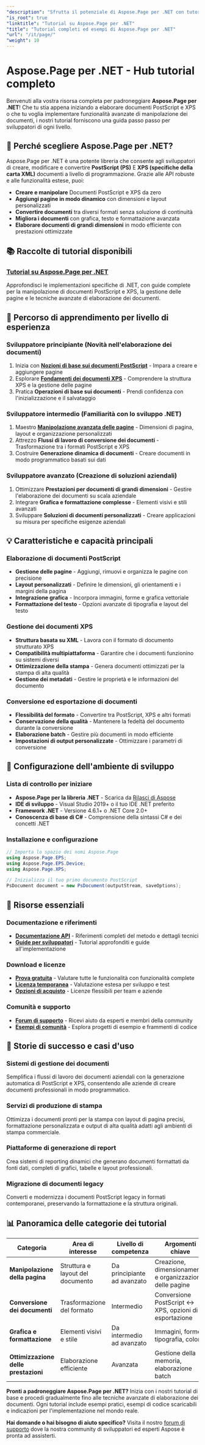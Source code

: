 ```yaml
---
"description": "Sfrutta il potenziale di Aspose.Page per .NET con tutorial sulla creazione, la manipolazione e il miglioramento di documenti PostScript e XPS. Padroneggia le tecniche di base e avanzate senza sforzo."
"is_root": true
"linktitle": "Tutorial su Aspose.Page per .NET"
"title": "Tutorial completi ed esempi di Aspose.Page per .NET"
"url": "/it/page/"
"weight": 10
---
```


# Aspose.Page per .NET - Hub tutorial completo

Benvenuti alla vostra risorsa completa per padroneggiare **Aspose.Page per .NET**! Che tu stia appena iniziando a elaborare documenti PostScript e XPS o che tu voglia implementare funzionalità avanzate di manipolazione dei documenti, i nostri tutorial forniscono una guida passo passo per sviluppatori di ogni livello.

## 🚀 Perché scegliere Aspose.Page per .NET?

Aspose.Page per .NET è una potente libreria che consente agli sviluppatori di creare, modificare e convertire **PostScript (PS)** E **XPS (specifiche della carta XML)** documenti a livello di programmazione. Grazie alle API robuste e alle funzionalità estese, puoi:

- **Creare e manipolare** Documenti PostScript e XPS da zero
- **Aggiungi pagine in modo dinamico** con dimensioni e layout personalizzati  
- **Convertire documenti** tra diversi formati senza soluzione di continuità
- **Migliora i documenti** con grafica, testo e formattazione avanzata
- **Elaborare documenti di grandi dimensioni** in modo efficiente con prestazioni ottimizzate

## 📚 Raccolte di tutorial disponibili

### **[Tutorial su Aspose.Page per .NET](/page/net/)**
Approfondisci le implementazioni specifiche di .NET, con guide complete per la manipolazione di documenti PostScript e XPS, la gestione delle pagine e le tecniche avanzate di elaborazione dei documenti.

## 🎯 Percorso di apprendimento per livello di esperienza

### **Sviluppatore principiante** (Novità nell'elaborazione dei documenti)
1. Inizia con **[Nozioni di base sui documenti PostScript](/page/net/master-page-manipulation/add-page-to-postscript-document/)** - Impara a creare e aggiungere pagine
2. Esplorare **[Fondamenti dei documenti XPS](/page/net/master-page-manipulation/adding-page-to-xps-document/)** - Comprendere la struttura XPS e la gestione delle pagine
3. Pratica **Operazioni di base sui documenti** - Prendi confidenza con l'inizializzazione e il salvataggio

### **Sviluppatore intermedio** (Familiarità con lo sviluppo .NET)
1. Maestro **[Manipolazione avanzata delle pagine](/page/net/master-page-manipulation/)** - Dimensioni di pagina, layout e organizzazione personalizzati
2. Attrezzo **Flussi di lavoro di conversione dei documenti** - Trasformazione tra i formati PostScript e XPS
3. Costruire **Generazione dinamica di documenti** - Creare documenti in modo programmatico basati sui dati

### **Sviluppatore avanzato** (Creazione di soluzioni aziendali)
1. Ottimizzare **Prestazioni per documenti di grandi dimensioni** - Gestire l'elaborazione dei documenti su scala aziendale
2. Integrare **Grafica e formattazione complesse** - Elementi visivi e stili avanzati
3. Sviluppare **Soluzioni di documenti personalizzati** - Creare applicazioni su misura per specifiche esigenze aziendali

## 💡 Caratteristiche e capacità principali

### **Elaborazione di documenti PostScript**
- **Gestione delle pagine** - Aggiungi, rimuovi e organizza le pagine con precisione
- **Layout personalizzati** - Definire le dimensioni, gli orientamenti e i margini della pagina
- **Integrazione grafica** - Incorpora immagini, forme e grafica vettoriale
- **Formattazione del testo** - Opzioni avanzate di tipografia e layout del testo

### **Gestione dei documenti XPS**
- **Struttura basata su XML** - Lavora con il formato di documento strutturato XPS
- **Compatibilità multipiattaforma** - Garantire che i documenti funzionino su sistemi diversi
- **Ottimizzazione della stampa** - Genera documenti ottimizzati per la stampa di alta qualità
- **Gestione dei metadati** - Gestire le proprietà e le informazioni del documento

### **Conversione ed esportazione di documenti**
- **Flessibilità del formato** - Convertire tra PostScript, XPS e altri formati
- **Conservazione della qualità** - Mantenere la fedeltà del documento durante la conversione
- **Elaborazione batch** - Gestire più documenti in modo efficiente
- **Impostazioni di output personalizzate** - Ottimizzare i parametri di conversione

## 🔧 Configurazione dell'ambiente di sviluppo

### **Lista di controllo per iniziare**
- **Aspose.Page per la libreria .NET** - Scarica da [Rilasci di Aspose](https://releases.aspose.com/page/net/)
- **IDE di sviluppo** - Visual Studio 2019+ o il tuo IDE .NET preferito
- **Framework .NET** - Versione 4.6.1+ o .NET Core 2.0+
- **Conoscenza di base di C#** - Comprensione della sintassi C# e dei concetti .NET

### **Installazione e configurazione**
```csharp
// Importa lo spazio dei nomi Aspose.Page
using Aspose.Page.EPS;
using Aspose.Page.EPS.Device;
using Aspose.Page.XPS;

// Inizializza il tuo primo documento PostScript
PsDocument document = new PsDocument(outputStream, saveOptions);
```

## 🔗 Risorse essenziali

### **Documentazione e riferimenti**
- **[Documentazione API](https://reference.aspose.com/page/net/)** - Riferimenti completi del metodo e dettagli tecnici
- **[Guide per sviluppatori](https://docs.aspose.com/page/net/)** - Tutorial approfonditi e guide all'implementazione

### **Download e licenze**
- **[Prova gratuita](https://releases.aspose.com/page/net/)** - Valutare tutte le funzionalità con funzionalità complete
- **[Licenza temporanea](https://purchase.conholdate.com/temporary-license/)** - Valutazione estesa per sviluppo e test
- **[Opzioni di acquisto](https://purchase.conholdate.com/buy)** - Licenze flessibili per team e aziende

### **Comunità e supporto**
- **[Forum di supporto](https://forum.aspose.com/c/page/39)** - Ricevi aiuto da esperti e membri della community
- **[Esempi di comunità](https://github.com/aspose-page/Aspose.Page-for-.NET)** - Esplora progetti di esempio e frammenti di codice

## 🎯 Storie di successo e casi d'uso

### **Sistemi di gestione dei documenti**
Semplifica i flussi di lavoro dei documenti aziendali con la generazione automatica di PostScript e XPS, consentendo alle aziende di creare documenti professionali in modo programmatico.

### **Servizi di produzione di stampa**
Ottimizza i documenti pronti per la stampa con layout di pagina precisi, formattazione personalizzata e output di alta qualità adatti agli ambienti di stampa commerciale.

### **Piattaforme di generazione di report**
Crea sistemi di reporting dinamici che generano documenti formattati da fonti dati, completi di grafici, tabelle e layout professionali.

### **Migrazione di documenti legacy**
Converti e modernizza i documenti PostScript legacy in formati contemporanei, preservando la formattazione e la struttura originali.

## 📊 Panoramica delle categorie dei tutorial

| Categoria | Area di interesse | Livello di competenza | Argomenti chiave |
|----------|-------------|-------------|------------|
| **Manipolazione della pagina** | Struttura e layout del documento | Da principiante ad avanzato | Creazione, dimensionamento e organizzazione delle pagine |
| **Conversione dei documenti** | Trasformazione del formato | Intermedio | Conversione PostScript ↔ XPS, opzioni di esportazione |
| **Grafica e formattazione** | Elementi visivi e stile | Da intermedio ad avanzato | Immagini, forme, tipografia, colori |
| **Ottimizzazione delle prestazioni** | Elaborazione efficiente | Avanzata | Gestione della memoria, elaborazione batch |

**Pronti a padroneggiare Aspose.Page per .NET?** Inizia con i nostri tutorial di base e procedi gradualmente fino alle tecniche avanzate di elaborazione dei documenti. Ogni tutorial include esempi pratici, esempi di codice scaricabili e indicazioni per l'implementazione nel mondo reale.

**Hai domande o hai bisogno di aiuto specifico?** Visita il nostro [forum di supporto](https://forum.aspose.com/c/page/39) dove la nostra community di sviluppatori ed esperti Aspose è pronta ad assisterti.